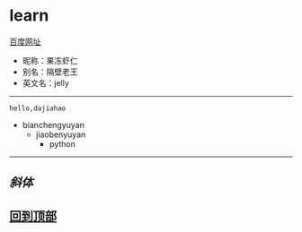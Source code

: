 # learn
[百度网址](http://www.baidu.com "悬停显示")
* 昵称：果冻虾仁
* 别名：隔壁老王
* 英文名：jelly

---
    hello,dajiahao
* bianchengyuyan
    * jiaobenyuyan
        * python

----
*斜体*
----
[回到顶部](#百度网址)
----
